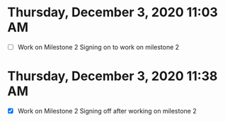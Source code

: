 # Thursday, December  3, 2020 11:03 AM
- [ ] Work on Milestone 2
Signing on to work on milestone 2
# Thursday, December  3, 2020 11:38 AM
- [x] Work on Milestone 2
Signing off after working on milestone 2